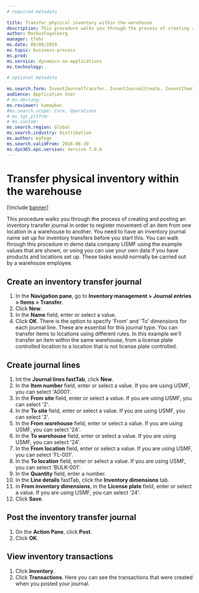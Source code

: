 ```yaml
--- 
# required metadata 
 
title: Transfer physical inventory within the warehouse
description: This procedure walks you through the process of creating and posting an inventory transfer journal in order to register movement of an item from one location in a warehouse to another. 
author: MarkusFogelberg
manager: tfehr 
ms.date: 08/08/2019
ms.topic: business-process 
ms.prod:  
ms.service: dynamics-ax-applications 
ms.technology:  
 
# optional metadata 
 
ms.search.form: InventJournalTransfer, InventJournalCreate, InventItemIdLookupSimple, InventLocationIdLookup, WMSLocationIdLookup, InventTrans   
audience: Application User 
# ms.devlang:  
ms.reviewer: kamaybac
#ms.search.scope: Core, Operations 
# ms.tgt_pltfrm:  
# ms.custom:  
ms.search.region: Global
ms.search.industry: Distribution
ms.author: mafoge
ms.search.validFrom: 2016-06-30 
ms.dyn365.ops.version: Version 7.0.0 
---
```

# Transfer physical inventory within the warehouse

[!include [banner](../../includes/banner.md)]

This procedure walks you through the process of creating and posting an inventory transfer journal in order to register movement of an item from one location in a warehouse to another. You need to have an inventory journal name set up for inventory transfers before you start this. You can walk through this procedure in demo data company USMF using the example values that are shown, or using you can use your own data if you have products and locations set up. These tasks would normally be carried out by a warehouse employee.


## Create an inventory transfer journal
1. In the **Navigation pane**, go to **Inventory management > Journal entries > Items > Transfer**.
2. Click **New**.
3. In the **Name** field, enter or select a value.
4. Click **OK**. There is the option to specify 'From' and 'To' dimensions for each journal line. These are essential for this journal type. You can transfer items to locations using different rules. In this example we'll transfer an item within the same warehouse, from a license plate controlled location to a location that is not license plate controlled.   

## Create journal lines
1. Int the **Journal lines fastTab**, click **New**.
2. In the **Item number** field, enter or select a value. If you are using USMF, you can select 'A0001'.  
3. In the **From site** field, enter or select a value. If you are using USMF, you can select '2'.  
4. In the **To site** field, enter or select a value. If you are using USMF, you can select '2'.  
5. In the **From warehouse** field, enter or select a value. If you are using USMF, you can select '24'.  
6. In the **To warehouse** field, enter or select a value. If you are using USMF, you can select '24'.  
7. In the **From location** field, enter or select a value. If you are using USMF, you can select 'FL-001'.  
8. In the **To location** field, enter or select a value. If you are using USMF, you can select 'BULK-001'.  
9. In the **Quantity** field, enter a number.
10. In the **Line details** fastTab, click the **Inventory dimensions** tab.
11. In **From inventory dimensions**, in the **License plate** field, enter or select a value. If you are using USMF, you can select '24'.  
12. Click **Save**.

## Post the inventory transfer journal
1. On the **Action Pane**, click **Post**.
2. Click **OK**.

## View inventory transactions
1. Click **Inventory**.
2. Click **Transactions**. Here you can see the transactions that were created when you posted your journal.  


